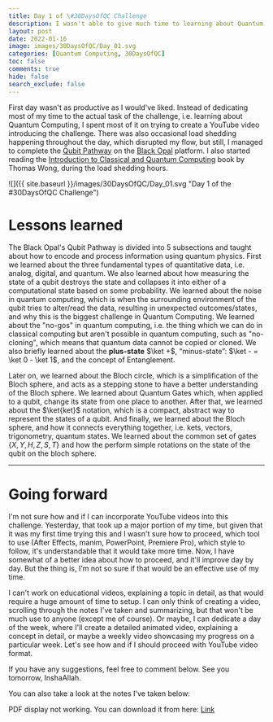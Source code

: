```yaml
---
title: Day 1 of \#30DaysOfQC Challenge
description: I wasn't able to give much time to learning about Quantum Computing because of the video editing task, but still, I gave well above an hour to learn QC from Black Opal and Thomas Wong's book.
layout: post
date: 2022-01-16
image: images/30DaysOfQC/Day_01.svg
categories: [Quantum Computing, 30DaysOfQC]
toc: false
comments: true
hide: false
search_exclude: false
---
```


First day wasn't as productive as I would've liked. Instead of dedicating most of my time to the actual task of the challenge, i.e. learning about Quantum Computing, I spent most of it on trying to create a YouTube video introducing the challenge. There was also occasional load shedding happening throughout the day, which disrupted my flow, but still, I managed to complete the [Qubit Pathway](https://black.q-ctrl.com/skill/the-qubit) on the [Black Opal](https://black.q-ctrl.com) platform. I also started reading the [Introduction to Classical and Quantum Computing](http://www.thomaswong.net/introduction-to-classical-and-quantum-computing.pdf) book by Thomas Wong, during the load shedding hours.

![]({{ site.baseurl }}/images/30DaysOfQC/Day_01.svg "Day 1 of the #30DaysOfQC Challenge")

# Lessons learned

The Black Opal's Qubit Pathway is divided into 5 subsections and taught about how to encode and process information using quantum physics. First we learned about the three fundamental types of quantitative data, i.e. analog, digital, and quantum. We also learned about how measuring the state of a qubit destroys the state and collapses it into either of a computational state based on some probability. We learned about the noise in quantum computing, which is when the surrounding environment of the qubit tries to alter/read the data, resulting in unexpected outcomes/states, and why this is the biggest challenge in Quantum Computing. We learned about the "no-gos" in quantum computing, i.e. the thing which we can do in classical computing but aren't possible in quantum computing, such as "no-cloning", which means that quantum data cannot be copied or cloned. We also briefly learned about the **plus-state** $\ket +$, “minus-state”: $\ket - = \ket 0 - \ket 1$, and the concept of Entanglement.

Later on, we learned about the Bloch circle, which is a simplification of the Bloch sphere, and acts as a stepping stone to have a better understanding of the Bloch sphere. We learned about Quantum Gates which, when applied to a qubit, change its state from one place to another. After that, we learned about the $\ket{ket}$ notation, which is a compact, abstract way to represent the states of a qubit. And finally, we learned about the Bloch sphere, and how it connects everything together, i.e. kets, vectors, trigonometry, quantum states. We learned about the common set of gates $\{X,Y,H,Z,S,T\}$ and how the perform simple rotations on the state of the qubit on the bloch sphere.

---

# Going forward

I'm not sure how and if I can incorporate YouTube videos into this challenge. Yesterday, that took up a major portion of my time, but given that it was my first time trying this and I wasn't sure how to proceed, which tool to use (After Effects, manim, PowerPoint, Premiere Pro), which style to follow, it's understandable that it would take more time. Now, I have somewhat of a better idea about how to proceed, and it'll improve day by day. But the thing is, I'm not so sure if that would be an effective use of my time.

I can't work on educational videos, explaining a topic in detail, as that would require a huge amount of time to setup. I can only think of creating a video, scrolling through the notes I've taken and summarizing, but that won't be much use to anyone (except me of course). Or maybe, I can dedicate a day of the week, where I'll create a detailed animated video, explaining a concept in detail, or maybe a weekly video showcasing my progress on a particular week. Let's see how and if I should proceed with YouTube video format.

If you have any suggestions, feel free to comment below. See you tomorrow, InshaAllah.

You can also take a look at the notes I've taken below:
<object data="{{ site.baseurl }}/assets/pdf/30DaysOfQC/Day_1_30DaysOfQC.pdf" width="1000" height="1000" type='application/pdf'>

<p>PDF display not working. You can download it from here: <a href="{{ site.baseurl }}/assets/pdf/30DaysOfQC/Day_1_30DaysOfQC.pdf">Link</a></p>
</object>
